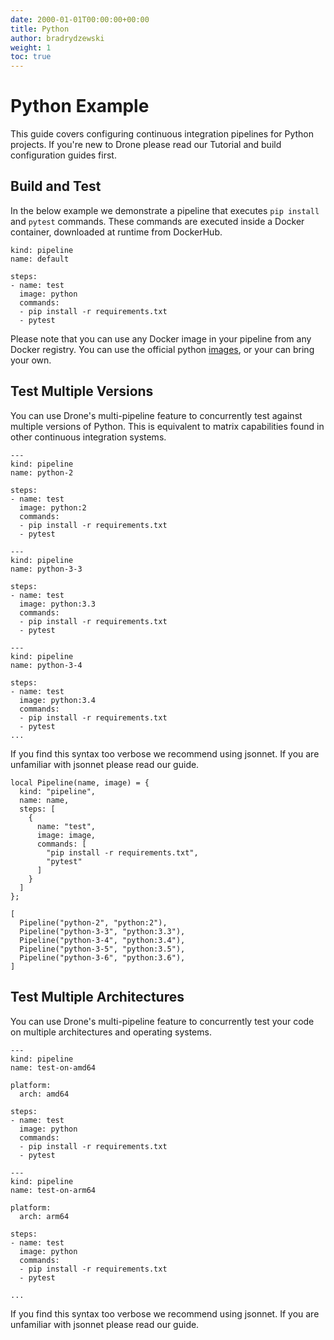 ```yaml
---
date: 2000-01-01T00:00:00+00:00
title: Python
author: bradrydzewski
weight: 1
toc: true
---
```


# Python Example

This guide covers configuring continuous integration pipelines for Python projects. If you're new to Drone please read our Tutorial and build configuration guides first.

## Build and Test

In the below example we demonstrate a pipeline that executes `pip install` and `pytest` commands. These commands are executed inside a Docker container, downloaded at runtime from DockerHub.

```
kind: pipeline
name: default

steps:
- name: test
  image: python
  commands:
  - pip install -r requirements.txt
  - pytest
```

Please note that you can use any Docker image in your pipeline from any Docker registry. You can use the official python [images](https://hub.docker.com/r/_/python/), or your can bring your own.

## Test Multiple Versions

You can use Drone's multi-pipeline feature to concurrently test against multiple versions of Python. This is equivalent to matrix capabilities found in other continuous integration systems.

```
---
kind: pipeline
name: python-2

steps:
- name: test
  image: python:2
  commands:
  - pip install -r requirements.txt
  - pytest

---
kind: pipeline
name: python-3-3

steps:
- name: test
  image: python:3.3
  commands:
  - pip install -r requirements.txt
  - pytest

---
kind: pipeline
name: python-3-4

steps:
- name: test
  image: python:3.4
  commands:
  - pip install -r requirements.txt
  - pytest
...
```

If you find this syntax too verbose we recommend using jsonnet. If you are unfamiliar with jsonnet please read our guide.

```
local Pipeline(name, image) = {
  kind: "pipeline",
  name: name,
  steps: [
    {
      name: "test",
      image: image,
      commands: [
        "pip install -r requirements.txt",
        "pytest"
      ]
    }
  ]
};

[
  Pipeline("python-2", "python:2"),
  Pipeline("python-3-3", "python:3.3"),
  Pipeline("python-3-4", "python:3.4"),
  Pipeline("python-3-5", "python:3.5"),
  Pipeline("python-3-6", "python:3.6"),
]
```

## Test Multiple Architectures

You can use Drone's multi-pipeline feature to concurrently test your code on multiple architectures and operating systems.

```
---
kind: pipeline
name: test-on-amd64

platform:
  arch: amd64

steps:
- name: test
  image: python
  commands:
  - pip install -r requirements.txt
  - pytest

---
kind: pipeline
name: test-on-arm64

platform:
  arch: arm64

steps:
- name: test
  image: python
  commands:
  - pip install -r requirements.txt
  - pytest

...
```

If you find this syntax too verbose we recommend using jsonnet. If you are unfamiliar with jsonnet please read our guide.
